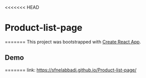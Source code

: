 <<<<<<< HEAD
# Product-list-page
=======
This project was bootstrapped with [Create React App](https://github.com/facebook/create-react-app).

## Demo
=======
link: https://sfnelabbadi.github.io/Product-list-page/

